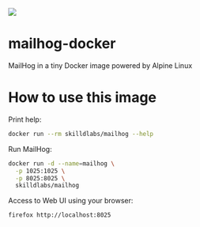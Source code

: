 [![](https://images.microbadger.com/badges/image/skilldlabs/mailhog.svg)](https://microbadger.com/images/skilldlabs/mailhog "Get your own image badge on microbadger.com")

# mailhog-docker
MailHog in a tiny Docker image powered by Alpine Linux

# How to use this image

Print help:

```bash
docker run --rm skilldlabs/mailhog --help
```
Run MailHog:

```bash
docker run -d --name=mailhog \
  -p 1025:1025 \
  -p 8025:8025 \
  skilldlabs/mailhog
```
Access to Web UI using your browser:

```bash
firefox http://localhost:8025
```
